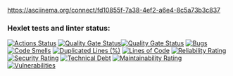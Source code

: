 https://asciinema.org/connect/fd10855f-7a38-4ef2-a6e4-8c5a73b3c837

### Hexlet tests and linter status:
[![Actions Status](https://github.com/Morphius-IG/python-project-49/actions/workflows/hexlet-check.yml/badge.svg)](https://github.com/Morphius-IG/python-project-49/actions)
[![Quality Gate Status](https://sonarcloud.io/api/project_badges/measure?project=Morphius-IG_python-project-49&metric=alert_status)](https://sonarcloud.io/summary/new_code?id=Morphius-IG_python-project-49)[![Quality Gate Status](https://sonarcloud.io/api/project_badges/measure?project=Morphius-IG_python-project-49&metric=alert_status)](https://sonarcloud.io/summary/new_code?id=Morphius-IG_python-project-49)
[![Bugs](https://sonarcloud.io/api/project_badges/measure?project=Morphius-IG_python-project-49&metric=bugs)](https://sonarcloud.io/summary/new_code?id=Morphius-IG_python-project-49)
[![Code Smells](https://sonarcloud.io/api/project_badges/measure?project=Morphius-IG_python-project-49&metric=code_smells)](https://sonarcloud.io/summary/new_code?id=Morphius-IG_python-project-49)
[![Duplicated Lines (%)](https://sonarcloud.io/api/project_badges/measure?project=Morphius-IG_python-project-49&metric=duplicated_lines_density)](https://sonarcloud.io/summary/new_code?id=Morphius-IG_python-project-49)
[![Lines of Code](https://sonarcloud.io/api/project_badges/measure?project=Morphius-IG_python-project-49&metric=ncloc)](https://sonarcloud.io/summary/new_code?id=Morphius-IG_python-project-49)
[![Reliability Rating](https://sonarcloud.io/api/project_badges/measure?project=Morphius-IG_python-project-49&metric=reliability_rating)](https://sonarcloud.io/summary/new_code?id=Morphius-IG_python-project-49)
[![Security Rating](https://sonarcloud.io/api/project_badges/measure?project=Morphius-IG_python-project-49&metric=security_rating)](https://sonarcloud.io/summary/new_code?id=Morphius-IG_python-project-49)
[![Technical Debt](https://sonarcloud.io/api/project_badges/measure?project=Morphius-IG_python-project-49&metric=sqale_index)](https://sonarcloud.io/summary/new_code?id=Morphius-IG_python-project-49)
[![Maintainability Rating](https://sonarcloud.io/api/project_badges/measure?project=Morphius-IG_python-project-49&metric=sqale_rating)](https://sonarcloud.io/summary/new_code?id=Morphius-IG_python-project-49)
[![Vulnerabilities](https://sonarcloud.io/api/project_badges/measure?project=Morphius-IG_python-project-49&metric=vulnerabilities)](https://sonarcloud.io/summary/new_code?id=Morphius-IG_python-project-49)

